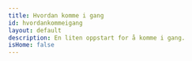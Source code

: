 ```yaml
---
title: Hvordan komme i gang
id: hvordankommeigang
layout: default
description: En liten oppstart for å komme i gang.
isHome: false
---
```



